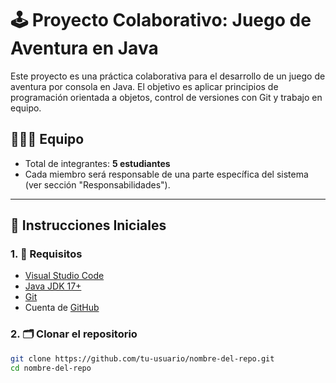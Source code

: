 # 🕹️ Proyecto Colaborativo: Juego de Aventura en Java

Este proyecto es una práctica colaborativa para el desarrollo de un juego de aventura por consola en Java. El objetivo es aplicar principios de programación orientada a objetos, control de versiones con Git y trabajo en equipo.

## 🧑‍🤝‍🧑 Equipo

- Total de integrantes: **5 estudiantes**
- Cada miembro será responsable de una parte específica del sistema (ver sección "Responsabilidades").

---

## 🚀 Instrucciones Iniciales

### 1. 🔧 Requisitos

- [Visual Studio Code](https://code.visualstudio.com/)
- [Java JDK 17+](https://www.oracle.com/java/technologies/javase-downloads.html)
- [Git](https://git-scm.com/)
- Cuenta de [GitHub](https://github.com/)

### 2. 🗂️ Clonar el repositorio

```bash
git clone https://github.com/tu-usuario/nombre-del-repo.git
cd nombre-del-repo

